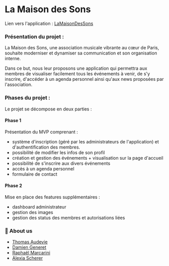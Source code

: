 # La Maison des Sons


Lien vers l'application : [LaMaisonDesSons](https://la-maison-des-sons.fly.dev/)




### Présentation du projet :

La Maison des Sons, une association musicale vibrante au cœur de Paris, souhaite moderniser et dynamiser sa communication et son organisation interne. 

Dans ce but, nous leur proposons une application qui permettra aux membres de visualiser facilement tous les événements à venir, de s'y inscrire, d'accéder à un agenda personnel ainsi qu'aux news proposées par l'association.


### Phases du projet :

Le projet se décompose en deux parties :

#### Phase 1
Présentation du MVP comprenant : 
- système d'inscription (géré par les administrateurs de l'application) et d'authentification des membres.
- possibilité de modifier les infos de son profil
- création et gestion des événements + visualisation sur la page d'accueil
- possibilité de s'inscrire aux divers événements
- accès à un agenda personnel
- formulaire de contact

#### Phase 2
Mise en place des features supplémentaires :
- dashboard administrateur
- gestion des images
- gestion des status des membres et autorisations liées



### 🚀 About us

- [Thomas Audevie](https://github.com/tchanque)
- [Damien Generet](https://github.com/Damien-Generet)
- [Raphaël Marcarini](https://github.com/Marcaraph)
- [Alexia Scherer](https://github.com/evarellapucky)